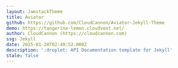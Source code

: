 ```yaml
---
layout: JamstackTheme
title: Aviator
github: https://github.com/CloudCannon/Aviator-Jekyll-Theme
demo: https://tangerine-lemon.cloudvent.net/
author: CloudCannon (https://cloudcannon.com)
ssg: Jekyll
date: 2015-01-28T02:49:52.000Z
description: ':droplet: API Documentation template for Jekyll'
stale: false
---
```

